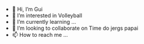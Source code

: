 - 👋 Hi, I’m Gui
- 👀 I’m interested in Volleyball 
- 🌱 I’m currently learning ...
- 💞️ I’m looking to collaborate on Time do jergs papai
- 📫 How to reach me ...

<!---
Warer7/Warer7 is a ✨ special ✨ repository because its `README.md` (this file) appears on your GitHub profile.
You can click the Preview link to take a look at your changes.
--->
